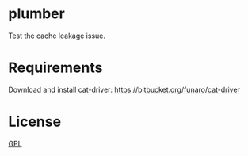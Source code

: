 # plumber

Test the cache leakage issue.

# Requirements

Download and install cat-driver: https://bitbucket.org/funaro/cat-driver


# License
[GPL](LICENSE.txt)